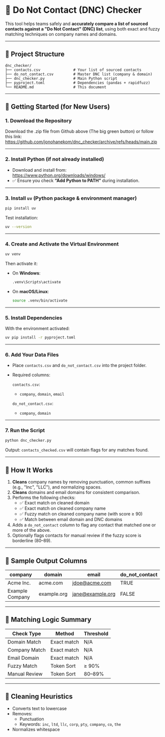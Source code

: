 
# 🛑 Do Not Contact (DNC) Checker

This tool helps teams safely and **accurately compare a list of sourced contacts against a "Do Not Contact" (DNC) list**, using both exact and fuzzy matching techniques on company names and domains.

---

## 📁 Project Structure

```
dnc_checker/
├── contacts.csv               # Your list of sourced contacts
├── do_not_contact.csv         # Master DNC list (company & domain)
├── dnc_checker.py             # Main Python script
├── pyproject.toml             # Dependencies (pandas + rapidfuzz)
└── README.md                  # This document
```

---

## 🚀 Getting Started (for New Users)

### 1. Download the Repository


Download the .zip file from Github above (The big green button) or follow this link: https://github.com/jonohanekom/dnc_checker/archive/refs/heads/main.zip


---

### 2. Install Python (if not already installed)

- Download and install from: https://www.python.org/downloads/windows/
- ✅ Ensure you check **“Add Python to PATH”** during installation.

---

### 3. Install `uv` (Python package & environment manager)

```bash
pip install uv
```

Test installation:

```bash
uv --version
```

---

### 4. Create and Activate the Virtual Environment

```bash
uv venv
```

Then activate it:

- On **Windows**:
  ```bash
  .venv\Scripts\activate
  ```

- On **macOS/Linux**:
  ```bash
  source .venv/bin/activate
  ```

---

### 5. Install Dependencies

With the environment activated:

```bash
uv pip install -r pyproject.toml
```

---

### 6. Add Your Data Files

- Place `contacts.csv` and `do_not_contact.csv` into the project folder.
- Required columns:

  `contacts.csv`:
  - `company`, `domain`, `email`

  `do_not_contact.csv`:
  - `company`, `domain`

---

### 7. Run the Script

```bash
python dnc_checker.py
```

Output: `contacts_checked.csv` will contain flags for any matches found.

---

## 🧠 How It Works

1. **Cleans** company names by removing punctuation, common suffixes (e.g., "Inc", "LLC"), and normalizing spaces.
2. **Cleans** domains and email domains for consistent comparison.
3. Performs the following checks:
   - ✅ Exact match on cleaned domain
   - ✅ Exact match on cleaned company name
   - ✅ Fuzzy match on cleaned company name (with score ≥ 90)
   - ✅ Match between email domain and DNC domains
4. Adds a `do_not_contact` column to flag any contact that matched one or more of the above.
5. Optionally flags contacts for manual review if the fuzzy score is borderline (80–89).

---

## 🧪 Sample Output Columns

| company         | domain        | email                | do_not_contact |
|------------------|---------------|------------------------|----------------|
| Acme Inc.       | acme.com      | jdoe@acme.com         | TRUE           |
| Example Company | example.org   | jane@example.org      | FALSE          |

---

## 👥 Matching Logic Summary

| Check Type      | Method         | Threshold |
|------------------|----------------|-----------|
| Domain Match     | Exact match    | N/A       |
| Company Match    | Exact match    | N/A       |
| Email Domain     | Exact match    | N/A       |
| Fuzzy Match      | Token Sort     | ≥ 90%     |
| Manual Review    | Token Sort     | 80–89%    |

---

## 🧹 Cleaning Heuristics

- Converts text to lowercase
- Removes:
  - Punctuation
  - Keywords: `inc`, `ltd`, `llc`, `corp`, `pty`, `company`, `co`, `the`
- Normalizes whitespace


